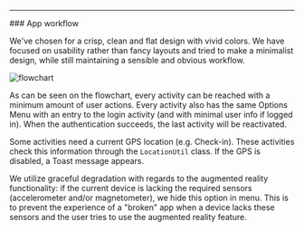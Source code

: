 <hr>
### App workflow

We've chosen for a crisp, clean and flat design with vivid colors. We have focused on usability rather than fancy layouts and tried to make a minimalist design, while still maintaining a sensible and obvious workflow.

![flowchart](http://f.cl.ly/items/02162I0i3T3a2S1g0a3K/MobieleGroepswerkFlowchart.png)

As can be seen on the flowchart, every activity can be reached with a minimum amount of user actions. Every activity also has the same Options Menu with an entry to the login activity (and with minimal user info if logged in). When the authentication succeeds, the last activity will be reactivated. 

Some activities need a current GPS location (e.g. Check-in). These activities check this information through the `LocationUtil` class. If the GPS is disabled, a Toast message appears.

We utilize graceful degradation with regards to the augmented reality functionality: if the current device is lacking the required sensors (accelerometer and/or magnetometer), we hide this option in menu. This is to prevent the experience of a "broken" app when a device lacks these sensors and the user tries to use the augmented reality feature.

